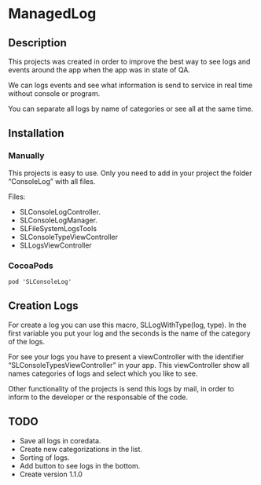 # ManagedLog

## Description

This projects was created in order to improve the best way to see logs and events around the app when the app was in state of QA.

We can logs events and see what information is send to service in real time without console or program.

You can separate all logs by name of categories or see all at the same time.

## Installation

### Manually

This projects is easy to use. Only you need to add in your project the folder “ConsoleLog” with all files.

Files:
  - SLConsoleLogController.
  - SLConsoleLogManager.
  - SLFileSystemLogsTools
  - SLConsoleTypeViewController
  - SLLogsViewController

### CocoaPods

```
pod 'SLConsoleLog'

```

## Creation Logs

For create a log you can use this macro, SLLogWithType(log, type). 
In the first variable you put your log and the seconds is the name of the category of the logs.

For see your logs you have to present a viewController with the identifier “SLConsoleTypesViewController” in your app. This viewController show all names categories of logs and select which you like to see.

Other functionality of the projects is send this logs by mail, in order to inform to the developer or the responsable of the code.

## TODO

* Save all logs in coredata.
* Create new categorizations in the list.
* Sorting of logs.
* Add button to see logs in the bottom.
* Create version 1.1.0
